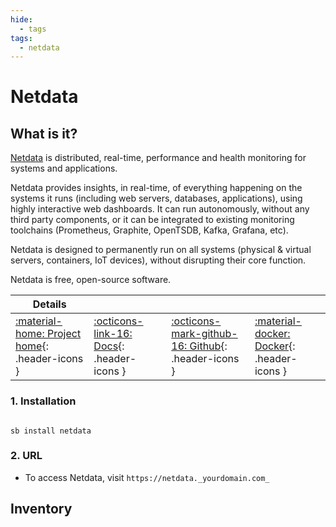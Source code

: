 ```yaml
---
hide:
  - tags
tags:
  - netdata
---
```


# Netdata

## What is it?

[Netdata](https://github.com/netdata/netdata/) is distributed, real-time, performance and health monitoring for systems and applications.

Netdata provides insights, in real-time, of everything happening on the systems it runs (including web servers, databases, applications), using highly interactive web dashboards. It can run autonomously, without any third party components, or it can be integrated to existing monitoring toolchains (Prometheus, Graphite, OpenTSDB, Kafka, Grafana, etc).

Netdata is designed to permanently run on all systems (physical & virtual servers, containers, IoT devices), without disrupting their core function.

Netdata is free, open-source software.

| Details     |             |             |             |
|-------------|-------------|-------------|-------------|
| [:material-home: Project home](https://github.com/netdata/netdata/){: .header-icons } | [:octicons-link-16: Docs](https://learn.netdata.cloud/docs/){: .header-icons } | [:octicons-mark-github-16: Github](https://github.com/netdata/netdata/){: .header-icons } | [:material-docker: Docker](https://hub.docker.com/r/netdata/netdata/){: .header-icons }|

### 1. Installation

``` shell

sb install netdata

```

### 2. URL

- To access Netdata, visit `https://netdata._yourdomain.com_`

## Inventory
<!-- BEGIN SALTBOX MANAGED VARIABLES SECTION -->
<!-- END SALTBOX MANAGED VARIABLES SECTION -->
